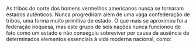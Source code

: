 ﻿As tribos do norte dos homens vermelhos americanos nunca se tornaram estados autênticos. Nunca progrediram além de uma vaga confederação de tribos, uma forma muito primitiva de estado. O que mais se aproximou  foi a federação iroquesa, mas este grupo de seis nações nunca funcionou de fato como um estado e não conseguiu sobreviver por causa da ausência de determinados elementos essenciais à vida moderna nacional, como: